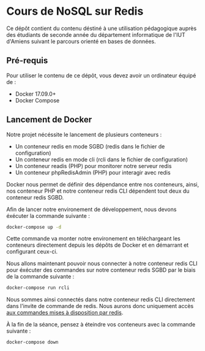 Cours de NoSQL sur Redis
========================

Ce dépôt contient du contenu déstiné à une utilisation pédagogique auprès des étudiants de seconde année du département informatique de l'IUT d'Amiens suivant le parcours orienté en bases de données.

Pré-requis
----------

Pour utiliser le contenu de ce dépôt, vous devez avoir un ordinateur équipé de :

- Docker 17.09.0+
- Docker Compose

Lancement de Docker
-------------------

Notre projet nécéssite le lancement de plusieurs conteneurs :
- Un conteneur redis en mode SGBD (redis dans le fichier de configuration)
- Un conteneur redis en mode cli (rcli dans le fichier de configuration)
- Un conteneur readis (PHP) pour monitorer notre serveur redis
- Un conteneur phpRedisAdmin (PHP) pour interagir avec redis

Docker nous permet de définir des dépendance entre nos conteneurs, ainsi, nos conteneur PHP et notre conteneur redis CLI dépendent tout deux du conteneur redis SGBD.

Afin de lancer notre environement de développement, nous devons éxécuter la commande suivante :

```sh
docker-compose up -d
```

Cette commande va monter notre environement en téléchargeant les conteneurs directement depuis les dépôts de Docker et en démarrant et configurant ceux-ci.

Nous allons maintenant pouvoir nous connecter à notre conteneur redis CLI pour éxécuter des commandes sur notre conteneur redis SGBD par le biais de la commande suivante :

```sh
docker-compose run rcli
```

Nous sommes ainsi connectés dans notre conteneur redis CLI directement dans l'invite de commande de redis. Nous aurons donc uniquement accès [aux commandes mises à disposition par redis](https://redis.io/commands).

À la fin de la séance, pensez à éteindre vos conteneurs avec la commande suivante :

```
docker-compose down
```

